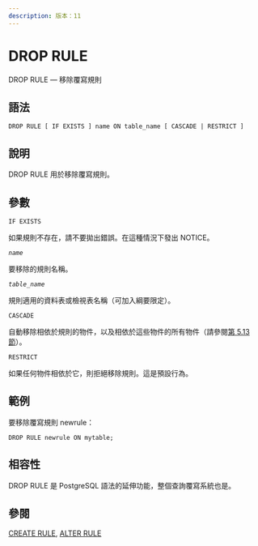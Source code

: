 ```yaml
---
description: 版本：11
---
```


# DROP RULE

DROP RULE — 移除覆寫規則

## 語法

```text
DROP RULE [ IF EXISTS ] name ON table_name [ CASCADE | RESTRICT ]
```

## 說明

DROP RULE 用於移除覆寫規則。

## 參數

`IF EXISTS`

如果規則不存在，請不要拋出錯誤。在這種情況下發出 NOTICE。

_`name`_

要移除的規則名稱。

_`table_name`_

規則適用的資料表或檢視表名稱（可加入綱要限定）。

`CASCADE`

自動移除相依於規則的物件，以及相依於這些物件的所有物件（請參閱[第 5.13 節](../../the-sql-language/ddl/dependency-tracking.md)）。

`RESTRICT`

如果任何物件相依於它，則拒絕移除規則。這是預設行為。

## 範例

要移除覆寫規則 newrule：

```text
DROP RULE newrule ON mytable;
```

## 相容性

DROP RULE 是 PostgreSQL 語法的延伸功能，整個查詢覆寫系統也是。

## 參閱

[CREATE RULE](create-rule.md), [ALTER RULE](alter-rule.md)

